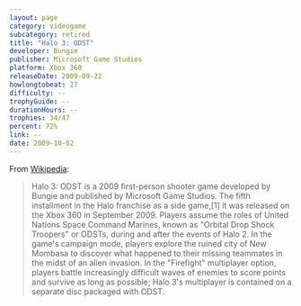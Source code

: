 ```yaml
---
layout: page
category: videogame
subcategory: retired
title: "Halo 3: ODST"
developer: Bungie
publisher: Microsoft Game Studios
platform: Xbox 360
releaseDate: 2009-09-22
howlongtobeat: 27
difficulty: --
trophyGuide: --
durationHours: --
trophies: 34/47
percent: 72%
link: --
date: 2009-10-02
---
```


From [Wikipedia](https://en.wikipedia.org/wiki/Halo_3:_ODST):

> Halo 3: ODST is a 2009 first-person shooter game developed by Bungie and published by Microsoft Game Studios. The fifth installment in the Halo franchise as a side game,[1] it was released on the Xbox 360 in September 2009. Players assume the roles of United Nations Space Command Marines, known as "Orbital Drop Shock Troopers" or ODSTs, during and after the events of Halo 2. In the game's campaign mode, players explore the ruined city of New Mombasa to discover what happened to their missing teammates in the midst of an alien invasion. In the "Firefight" multiplayer option, players battle increasingly difficult waves of enemies to score points and survive as long as possible; Halo 3's multiplayer is contained on a separate disc packaged with ODST.
